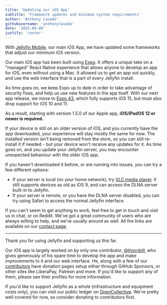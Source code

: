 ```yaml
---
title: 'Updating our iOS App'
subtitle: 'Framework updates and minimum system requirements'
author: 'Anthony Lavado'
githubusername: 'anthonylavado'
date: '2022-06-08'
justify: 'center'
---
```


With [Jellyfin Mobile](https://apps.apple.com/us/app/jellyfin-mobile/id1480192618?mt=8), our main iOS App, we have updated some frameworks that adjust our minimum iOS version.

<!--more-->

Our main iOS app has been built using [Expo](http://expo.dev). It offers a unique take on a "managed" React Native experience that allows anyone to develop an app for iOS, even without using a Mac. It allowed us to get an app out quickly, and use the web interface that is a part of every Jellyfin install.

As time goes on, we keep Expo up to date in order to take advantage of security fixes, and help us use new features in the app itself. With our next app release, we move to [Expo 43](https://blog.expo.dev/expo-sdk-43-aa9b3c7d5541), which fully supports iOS 15, but must also drop support for iOS 10 and 11.

As a result, starting with version 1.5.0 of our Apple app, **iOS/iPadOS 12 or newer is required.**

If your device is still on an older version of iOS, and you currently have the app downloaded, your experience will stay mostly the same for now. The installed version isn't being removed from the store, so you can still re-install it if needed - but your device won't receive any updates for it. As time goes on, and you update your Jellyfin server, you may encounter unexpected behaviour with the older iOS app.

If you haven't downloaded it before, or are running into issues, you can try a few different options:

- If your server is local (on your home network), try [VLC media player](https://apps.apple.com/ca/app/vlc-media-player/id650377962). It still supports devices as old as iOS 9, and can access the DLNA server built-in to Jellyfin.
- If your server is remote, or you have the DLNA server disabled, you can try using Safari to access the normal Jellyfin interface.

If you can't seem to get anything to work, feel free to get in touch and visit us in chat, or on Reddit. We've got a great community of users who are always willing to help, and we're usually around as well. All the links are available on our [contact page](https://jellyfin.org/contact/).

---

Thank you for using Jellyfin and supporting us this far.

Our iOS app is largely worked on by only one contributor, [@thornbill](https://github.com/thornbill), who gives generously of his spare time to develop the app and make improvements to it and our web interface. He, along with a few of our [contributors](https://github.com/orgs/jellyfin/people) have donation pages setup either through GitHub Sponsors, or other sites like LiberaPay, Patreon and more. If you'd like to support any of them, please see their profiles for more information.

If you'd like to support Jellyfin as a whole (infrastructure and equipment costs only), you can visit our public ledger on [OpenCollective](https://opencollective.com/jellyfin). We're pretty well covered for now, so consider donating to contributors first.
